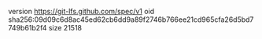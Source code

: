 version https://git-lfs.github.com/spec/v1
oid sha256:09d09c6d8ac45ed62cb6dd9a89f2746b766ee21cd965cfa26d5bd7749b61b2f4
size 21518
